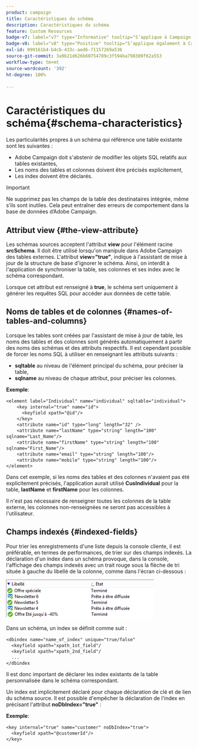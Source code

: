 ```yaml
---
product: campaign
title: Caractéristiques du schéma
description: Caractéristiques du schéma
feature: Custom Resources
badge-v7: label="v7" type="Informative" tooltip="S’applique à Campaign Classic v7"
badge-v8: label="v8" type="Positive" tooltip="S’applique également à Campaign v8"
exl-id: 099161b4-b4cb-433c-aed6-71157269a536
source-git-commit: 3a9b21d626b60754789c3f594ba798309f62a553
workflow-type: tm+mt
source-wordcount: '392'
ht-degree: 100%

---
```


# Caractéristiques du schéma{#schema-characteristics}



Les particularités propres à un schéma qui référence une table existante sont les suivantes :

* Adobe Campaign doit s&#39;abstenir de modifier les objets SQL relatifs aux tables existantes,
* Les noms des tables et colonnes doivent être précisés explicitement,
* Les index doivent être déclarés.

>[!IMPORTANT]
>
>Ne supprimez pas les champs de la table des destinataires intégrée, même s’ils sont inutiles. Cela peut entraîner des erreurs de comportement dans la base de données d’Adobe Campaign.

## Attribut view {#the-view-attribute}

Les schémas sources acceptent l&#39;attribut **view** pour l&#39;élément racine **srcSchema**. Il doit être utilisé lorsqu&#39;on manipule dans Adobe Campaign des tables externes. L&#39;attribut **view=&quot;true&quot;**, indique à l&#39;assistant de mise à jour de la structure de base d&#39;ignorer le schéma. Ainsi, on interdit à l&#39;application de synchroniser la table, ses colonnes et ses index avec le schéma correspondant.

Lorsque cet attribut est renseigné à **true**, le schéma sert uniquement à générer les requêtes SQL pour accéder aux données de cette table.

## Noms de tables et de colonnes {#names-of-tables-and-columns}

Lorsque les tables sont créées par l&#39;assistant de mise à jour de table, les noms des tables et des colonnes sont générés automatiquement à partir des noms des schémas et des attributs respectifs. Il est cependant possible de forcer les noms SQL à utiliser en renseignant les attributs suivants :

* **sqltable** au niveau de l&#39;élément principal du schéma, pour préciser la table,
* **sqlname** au niveau de chaque attribut, pour préciser les colonnes.

**Exemple**:

```
<element label="Individual" name="individual" sqltable="individual">
    <key internal="true" name="id">
      <keyfield xpath="@id"/>
    </key> 
    <attribute name="id" type="long" length="32" />
    <attribute name="lastName" type="string" length="100" sqlname="Last_Name"/>
    <attribute name="firstName" type="string" length="100" sqlname="First_Name"/>
    <attribute name="email" type="string" length="100"/>
    <attribute name="mobile" type="string" length="100"/>
</element>
```

Dans cet exemple, si les noms des tables et des colonnes n&#39;avaient pas été explicitement précisés, l&#39;application aurait utilisé **CusIndividual** pour la table, **lastName** et **firstName** pour les colonnes.

Il n&#39;est pas nécessaire de renseigner toutes les colonnes de la table externe, les colonnes non-renseignées ne seront pas accessibles à l&#39;utilisateur.

## Champs indexés {#indexed-fields}

Pour trier les enregistrements d&#39;une liste depuis la console cliente, il est préférable, en termes de performances, de trier sur des champs indexés. La déclaration d&#39;un index dans un schéma provoque, dans la console, l&#39;affichage des champs indexés avec un trait rouge sous la flèche de tri située à gauche du libellé de la colonne, comme dans l&#39;écran ci-dessous :

![](assets/s_ncs_integration_mapping_index.png)

Dans un schéma, un index se définit comme suit :

```
<dbindex name="name_of_index" unique="true/false"
  <keyfield xpath="xpath_1st_field"/
  <keyfield xpath="xpath_2nd_field"/
  ...
</dbindex
```

Il est donc important de déclarer les index existants de la table personnalisée dans le schéma correspondant.

Un index est implicitement déclaré pour chaque déclaration de clé et de lien du schéma source. Il est possible d&#39;empêcher la déclaration de l&#39;index en précisant l&#39;attribut **noDbIndex=&quot;true&quot;** :

**Exemple**:

```
<key internal="true" name="customer" noDbIndex="true">
  <keyfield xpath="@customerId"/>
</key>
```
